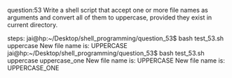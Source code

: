 question:53
Write a shell script that accept one or more file names as arguments and convert all of them to uppercase, provided they exist in current directory.

steps:
jai@hp:~/Desktop/shell_programming/question_53$ bash test_53.sh uppercase
New file name is: UPPERCASE
jai@hp:~/Desktop/shell_programming/question_53$ bash test_53.sh uppercase uppercase_one 
New file name is: UPPERCASE
New file name is: UPPERCASE_ONE
